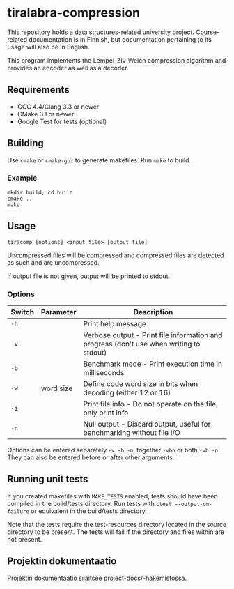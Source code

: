 # tiralabra-compression

This repository holds a data structures-related university project. Course-related documentation is in Finnish, but documentation pertaining to its usage will also be in English.

This program implements the Lempel-Ziv-Welch compression algorithm and provides an encoder as well as a decoder.

## Requirements

* GCC 4.4/Clang 3.3 or newer
* CMake 3.1 or newer
* Google Test for tests (optional)

## Building

Use `cmake` or `cmake-gui` to generate makefiles. Run `make` to build.

### Example

```
mkdir build; cd build
cmake ..
make
```

## Usage

`tiracomp [options] <input file> [output file]`

Uncompressed files will be compressed and compressed files are detected as such and are uncompressed.

If output file is not given, output will be printed to stdout.

### Options

| Switch | Parameter | Description |
| ------ | --------- | ----------- |
| `-h`   |           | Print help message |
| `-v`   |           | Verbose output - Print file information and progress (don't use when writing to stdout) |
| `-b`   |           | Benchmark mode - Print execution time in milliseconds |
| `-w`   | word size | Define code word size in bits when decoding (either 12 or 16) |
| `-i`   |           | Print file info - Do not operate on the file, only print info |
| `-n`   |           | Null output - Discard output, useful for benchmarking without file I/O |

Options can be entered separately `-v -b -n`, together `-vbn` or both `-vb -n`. They can also be entered before or after other arguments.

## Running unit tests

If you created makefiles with `MAKE_TESTS` enabled, tests should have been compiled in the build/tests directory. Run tests with `ctest --output-on-failure` or equivalent in the build/tests directory.

Note that the tests require the test-resources directory located in the source directory to be present. The tests will fail if the directory and files within are not present.

## Projektin dokumentaatio

Projektin dokumentaatio sijaitsee project-docs/-hakemistossa.
